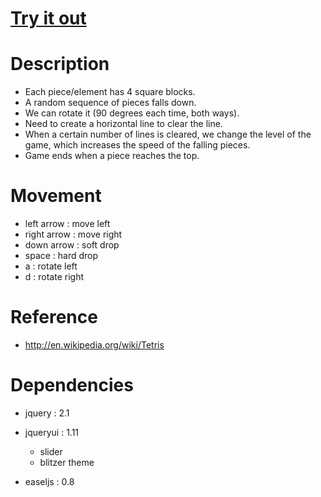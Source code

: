 [Try it out](http://nbpt.eu/games/tetris/)
==========================================


Description
===========


- Each piece/element has 4 square blocks.
- A random sequence of pieces falls down.
- We can rotate it (90 degrees each time, both ways).
- Need to create a horizontal line to clear the line.
- When a certain number of lines is cleared, we change the level of the game, which increases the speed of the falling pieces.
- Game ends when a piece reaches the top.


Movement
========


- left arrow  : move left
- right arrow : move right
- down arrow  : soft drop
- space       : hard drop
- a           : rotate left
- d           : rotate right


Reference
=========


- http://en.wikipedia.org/wiki/Tetris


Dependencies
============


- jquery : 2.1
- jqueryui : 1.11

    - slider
    - blitzer theme

- easeljs : 0.8